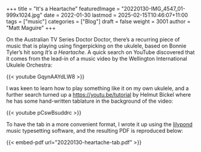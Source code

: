 +++
title = "It's a Heartache"
featuredImage = "20220130-IMG_4547_01-999x1024.jpg"
date = 2022-01-30
lastmod = 2025-02-15T10:46:07+11:00
tags = ["music"]
categories = ["Blog"]
draft = false
weight = 3001
author = "Matt Maguire"
+++

On the Australian TV Series Doctor Doctor, there’s a recurring piece of music that is playing using fingerpicking on the ukulele, based on Bonnie Tyler’s hit song _It’s a Heartache_. A quick search on YouTube discovered that it comes from the lead-in of a music video by the Wellington International Ukulele Orchestra:

{{< youtube GqynAAYdLW8 >}}

I was keen to learn how to play something like it on my own ukulele, and a further search turned up a <https://youtu.be/tutorial> by Helmut Bickel where he has some hand-written tablature in the background of the video:

{{< youtube pCswBsuddrc >}}

To have the tab in a more convenient format, I wrote it up using the [lilypond](http://lilypond.org/) music typesetting software, and the resulting PDF is reproduced below:

{{< embed-pdf url="20220130-heartache-tab.pdf" >}}
